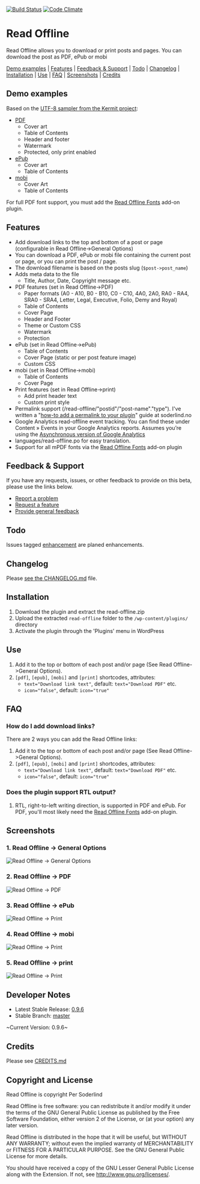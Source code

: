 [![Build Status](https://travis-ci.org/soderlind/read-offline.svg?branch=master)](https://travis-ci.org/soderlind/read-offline) [![Code Climate](https://codeclimate.com/github/soderlind/read-offline/badges/gpa.svg)](https://codeclimate.com/github/soderlind/read-offline)
# Read Offline #

Read Offline allows you to download or print posts and pages. You can download the post as PDF, ePub or mobi

[Demo examples](#demo-examples) | [Features](#features) | [Feedback & Support](#feedback--support) | [Todo](#todo) | [Changelog](#changelog) | [Installation](#installation) | [Use](#use) | [FAQ](#faq) | [Screenshots](#screenshots) | [Credits](#credits)

## Demo examples ##

Based on the [UTF-8 sampler from the Kermit project](http://www.columbia.edu/kermit/utf8.html):
* [PDF](https://github.com/soderlind/read-offline-fonts/raw/master/examples/internationalizaetion.pdf)
	* Cover art
	* Table of Contents
	* Header and footer
	* Watermark
	* Protected, only print enabled
* [ePub](https://github.com/soderlind/read-offline-fonts/raw/master/examples/internationalizaetion.epub)
	* Cover art
	* Table of Contents
* [mobi](https://github.com/soderlind/read-offline-fonts/raw/master/examples/internationa.mobi)
	* Cover Art
	* Table of Contents

For full PDF font support, you must add the [Read Offline Fonts](https://github.com/soderlind/read-offline-fonts) add-on plugin.


## Features ##

*   Add download links to the top and bottom of a post or page (configurable in Read Offline->General Options)
*   You can download a PDF, ePub or mobi file containing the current post or page, or you can print the post / page.
*   The download filename is based on the posts slug (`$post->post_name`)
*   Adds meta data to the file
	*   Title, Author, Date, Copyright message etc.
* PDF features (set in Read Offline->PDF)
	* Paper formats (A0 - A10, B0 - B10, C0 - C10, 4A0, 2A0, RA0 - RA4, SRA0 - SRA4, Letter, Legal, Executive, Folio, Demy and Royal)
	* Table of Contents
	* Cover Page
	* Header and Footer
	* Theme or Custom CSS
	* Watermark
	* Protection
* ePub (set in Read Offline->ePub)
	* Table of Contents
	* Cover Page (static or per post feature image)
	* Custom CSS
* mobi (set in Read Offline->mobi)
	* Table of Contents
	* Cover Page
* Print features (set in Read Offline->print)
   * Add print header text
   * Custom print style
* Permalink support (/read-offline/"postid"/"post-name"."type"). I've written a "[how-to add a permalink to your plugin](http://soderlind.no/archives/2012/11/01/wordpress-plugins-and-permalinks-how-to-use-pretty-links-in-your-plugin/)" guide at soderlind.no
* Google Analytics read-offline event tracking. You can find these under Content » Events in your Google Analytics reports. Assumes you’re using the [Asynchronous version of Google Analytics](http://code.google.com/apis/analytics/docs/tracking/asyncTracking.html)
* languages/read-offline.po for easy translation.
* Support for all mPDF fonts via the [Read Offline Fonts](https://github.com/soderlind/read-offline-fonts) add-on plugin


## Feedback & Support ##

If you have any requests, issues, or other feedback to provide on this beta, please use the links below.

* [Report a problem](https://github.com/soderlind/read-offline/issues/new?title=Issue%3A&body=**Description%20of%20Problem**%0A%0A%0A%0A**Details**%0A%0A%0A%0A*%20URL%20of%20Page%20exhibiting%20problem%3A%20%0A*%20Browser(s)%20exhibiting%20problem%20(Firefox%2C%20Chrome%2C%20etc.)%3A%20%0A*%20Version%20of%20WordPress%20Installed%3A%20%0A*%20Other%20plugins%20installed%3A%20%0A%0A%0A**Screenshots**%0A%0A)
* [Request a feature](https://github.com/soderlind/read-offline/issues/new?title=Request%3A&body=**Description%20of%20feature%2Frequest**%0A%0A%0A%0A**This%20feature%20would%20be%20used%20to**%0A%0A)
* [Provide general feedback](https://github.com/soderlind/read-offline/issues/new?title=Feedback%3A%20&body=)

## Todo ##

Issues tagged [enhancement](https://github.com/soderlind/read-offline/labels/enhancement) are planed enhancements.

## Changelog ##

Please [see the CHANGELOG.md](CHANGELOG.md) file.

## Installation ##

1. Download the plugin and extract the read-offline.zip
1. Upload the extracted `read-offline` folder to the `/wp-content/plugins/` directory
1. Activate the plugin through the 'Plugins' menu in WordPress

## Use ##

1. Add it to the top or bottom of each post and/or page (See Read Offline->General Options).
1. `[pdf]`, `[epub]`, `[mobi]` and `[print]` shortcodes, attributes:
	* `text="Download link text"`, default: `text="Download PDF"` etc.
	* `icon="false"`, default: `icon="true"`


## FAQ ##

### How do I add download links? ###

There are 2 ways you can add the Read Offline links:

1. Add it to the top or bottom of each post and/or page (See Read Offline->General Options).
1. `[pdf]`, `[epub]`, `[mobi]` and `[print]` shortcodes, attributes:
	* `text="Download link text"`, default: `text="Download PDF"` etc.
	* `icon="false"`, default: `icon="true"`

### Does the plugin support RTL output? ###

1. RTL, right-to-left writing direction, is supported in PDF and ePub. For PDF, you'll most likely need the [Read Offline Fonts](https://github.com/soderlind/read-offline-fonts) add-on plugin.


## Screenshots ##

### 1. Read Offline -> General Options ###
![Read Offline -> General Options](assets/screenshot-1.jpg)

### 2. Read Offline -> PDF ###
![Read Offline -> PDF](assets/screenshot-2.jpg)

### 3. Read Offline -> ePub ###
![Read Offline -> Print](assets/screenshot-3.jpg)

### 4. Read Offline -> mobi ###
![Read Offline -> Print](assets/screenshot-4.jpg)

### 5. Read Offline -> print ###
![Read Offline -> Print](assets/screenshot-5.jpg)

## Developer Notes

* Latest Stable Release: [0.9.6](https://github.com/soderlind/read-offline/releases/tag/0.9.6)
* Stable Branch: [master](https://github.com/soderlind/read-offline/tree/master)

~Current Version: 0.9.6~

## Credits ##

Please see [CREDITS.md](CREDITS.md)

## Copyright and License

Read Offline is copyright Per Soderlind

Read Offline is free software: you can redistribute it and/or modify it under the terms of the GNU General Public License as published by the Free Software Foundation, either version 2 of the License, or (at your option) any later version.

Read Offline is distributed in the hope that it will be useful, but WITHOUT ANY WARRANTY; without even the implied warranty of MERCHANTABILITY or FITNESS FOR A PARTICULAR PURPOSE. See the GNU General Public License for more details.

You should have received a copy of the GNU Lesser General Public License along with the Extension. If not, see http://www.gnu.org/licenses/.